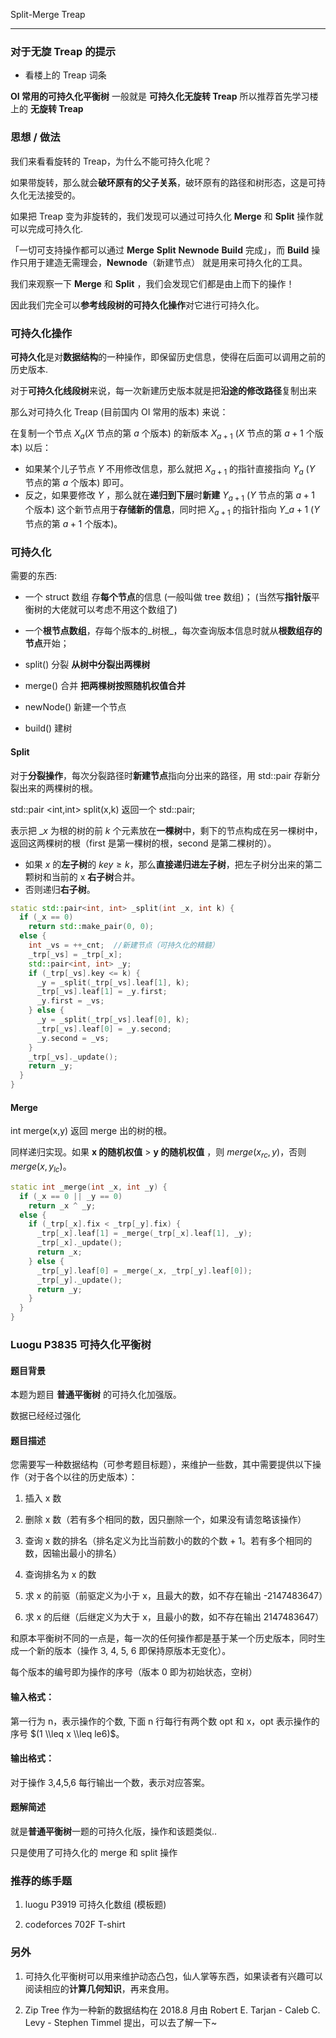 Split-Merge Treap

* * *

### 对于无旋 Treap 的提示

- 看楼上的 Treap 词条

**OI 常用的可持久化平衡树** 一般就是 **可持久化无旋转 Treap** 所以推荐首先学习楼上的 **无旋转 Treap**

### 思想 / 做法

我们来看看旋转的 Treap，为什么不能可持久化呢？

如果带旋转，那么就会**破环原有的父子关系**，破环原有的路径和树形态，这是可持久化无法接受的。

如果把 Treap 变为非旋转的，我们发现可以通过可持久化 **Merge** 和 **Split** 操作就可以完成可持久化.

「一切可支持操作都可以通过 **Merge** **Split** **Newnode** **Build** 完成」，而 **Build** 操作只用于建造无需理会，**Newnode**（新建节点） 就是用来可持久化的工具。

我们来观察一下 **Merge** 和 **Split** ，我们会发现它们都是由上而下的操作！

因此我们完全可以**参考线段树的可持久化操作**对它进行可持久化。

### 可持久化操作

**可持久化**是对**数据结构**的一种操作，即保留历史信息，使得在后面可以调用之前的历史版本.

对于**可持久化线段树**来说，每一次新建历史版本就是把**沿途的修改路径**复制出来

那么对可持久化 Treap (目前国内 OI 常用的版本) 来说：

在复制一个节点 $X_{a}$($X$ 节点的第 $a$ 个版本) 的新版本 $X_{a+1}$ ($X$ 节点的第 $a+1$ 个版本) 以后：

- 如果某个儿子节点 $Y$ 不用修改信息，那么就把 $X_{a+1}$ 的指针直接指向 $Y_{a}$ ($Y$ 节点的第 $a$ 个版本) 即可。
- 反之，如果要修改 $Y$ ，那么就在**递归到下层**时**新建** $Y_{a+1}$ ($Y$ 节点的第 $a+1$ 个版本) 这个新节点用于**存储新的信息**，同时把 $X_{a+1}$ 的指针指向 $Y\_{a+1}$ ($Y$ 节点的第 $a+1$ 个版本)。

### 可持久化

需要的东西:

- 一个 struct 数组 存**每个节点**的信息 (一般叫做 tree 数组)； (当然写**指针版**平衡树的大佬就可以考虑不用这个数组了)

- 一个**根节点数组**，存每个版本的_树根_，每次查询版本信息时就从**根数组存的节点**开始；

- split() 分裂 **从树中分裂出两棵树**

- merge() 合并 **把两棵树按照随机权值合并**

- newNode() 新建一个节点

- build() 建树

#### Split

对于**分裂操作**，每次分裂路径时**新建节点**指向分出来的路径，用 std::pair 存新分裂出来的两棵树的根。

std::pair &lt;int,int> split(x,k) 返回一个 std::pair;

表示把 $\_x$ 为根的树的前 $k$ 个元素放在**一棵树**中，剩下的节点构成在另一棵树中，返回这两棵树的根（first 是第一棵树的根，second 是第二棵树的）。

- 如果 $x$ 的**左子树**的 $key ≥ k$，那么**直接递归进左子树**，把左子树分出来的第二颗树和当前的 x **右子树**合并。
- 否则递归**右子树**。

```c++
static std::pair<int, int> _split(int _x, int k) {
  if (_x == 0)
    return std::make_pair(0, 0);
  else {
    int _vs = ++_cnt;  //新建节点（可持久化的精髓）
    _trp[_vs] = _trp[_x];
    std::pair<int, int> _y;
    if (_trp[_vs].key <= k) {
      _y = _split(_trp[_vs].leaf[1], k);
      _trp[_vs].leaf[1] = _y.first;
      _y.first = _vs;
    } else {
      _y = _split(_trp[_vs].leaf[0], k);
      _trp[_vs].leaf[0] = _y.second;
      _y.second = _vs;
    }
    _trp[_vs]._update();
    return _y;
  }
}
```

#### Merge

int merge(x,y) 返回 merge 出的树的根。

同样递归实现。如果 **x 的随机权值** > **y 的随机权值** ，则 $merge(x_{rc},y)$，否则 $merge(x,y_{lc})$。

```c++
static int _merge(int _x, int _y) {
  if (_x == 0 || _y == 0)
    return _x ^ _y;
  else {
    if (_trp[_x].fix < _trp[_y].fix) {
      _trp[_x].leaf[1] = _merge(_trp[_x].leaf[1], _y);
      _trp[_x]._update();
      return _x;
    } else {
      _trp[_y].leaf[0] = _merge(_x, _trp[_y].leaf[0]);
      _trp[_y]._update();
      return _y;
    }
  }
}
```

### Luogu P3835 可持久化平衡树

#### 题目背景

本题为题目 **普通平衡树** 的可持久化加强版。

数据已经经过强化

#### 题目描述

您需要写一种数据结构（可参考题目标题），来维护一些数，其中需要提供以下操作（对于各个以往的历史版本）：

1. 插入 x 数

2. 删除 x 数（若有多个相同的数，因只删除一个，如果没有请忽略该操作）

3. 查询 x 数的排名（排名定义为比当前数小的数的个数 + 1。若有多个相同的数，因输出最小的排名）

4. 查询排名为 x 的数

5. 求 x 的前驱（前驱定义为小于 x，且最大的数，如不存在输出 -2147483647）

6. 求 x 的后继（后继定义为大于 x，且最小的数，如不存在输出 2147483647）

和原本平衡树不同的一点是，每一次的任何操作都是基于某一个历史版本，同时生成一个新的版本（操作 3, 4, 5, 6 即保持原版本无变化）。

每个版本的编号即为操作的序号（版本 0 即为初始状态，空树）

#### 输入格式：

第一行为 n，表示操作的个数, 下面 n 行每行有两个数 opt 和 x，opt 表示操作的序号 $(1 \\leq x \\leq  le6)$。

#### 输出格式：

对于操作 3,4,5,6 每行输出一个数，表示对应答案。

#### 题解简述

就是**普通平衡树**一题的可持久化版，操作和该题类似..

只是使用了可持久化的 merge 和 split 操作

### 推荐的练手题

1. luogu P3919 可持久化数组 (模板题)

2. codeforces 702F T-shirt

### 另外

1. 可持久化平衡树可以用来维护动态凸包，仙人掌等东西，如果读者有兴趣可以阅读相应的**计算几何知识**，再来食用。

2. Zip Tree 作为一种新的数据结构在 2018.8 月由 Robert E. Tarjan -  Caleb C. Levy - Stephen Timmel 提出，可以去了解一下~
